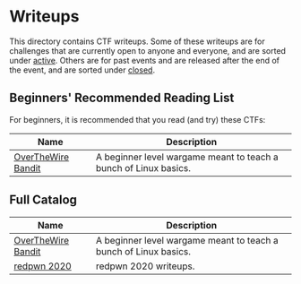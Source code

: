 # Writeups

This directory contains CTF writeups. Some of these writeups are for challenges that are currently open to anyone and everyone, and are sorted under [active](./active/). Others are for past events and are released after the end of the event, and are sorted under [closed](./closed/).

## Beginners' Recommended Reading List

For beginners, it is recommended that you read (and try) these CTFs:

| Name                                         | Description                                                      |
| -------------------------------------------- | ---------------------------------------------------------------- |
| [OverTheWire Bandit](./active/otw-bandit.md) | A beginner level wargame meant to teach a bunch of Linux basics. |

## Full Catalog

| Name                                         | Description                                                      |
| -------------------------------------------- | ---------------------------------------------------------------- |
| [OverTheWire Bandit](./active/otw-bandit.md) | A beginner level wargame meant to teach a bunch of Linux basics. |
| [redpwn 2020](./closed/2020-redpwn.md)       | redpwn 2020 writeups.                                            |
